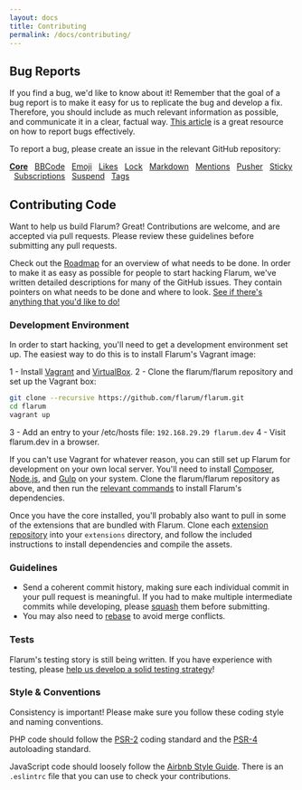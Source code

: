 ```yaml
---
layout: docs
title: Contributing
permalink: /docs/contributing/
---
```

## Bug Reports

If you find a bug, we'd like to know about it! Remember that the goal of a bug report is to make it easy for us to replicate the bug and develop a fix. Therefore, you should include as much relevant information as possible, and communicate it in a clear, factual way. [This article](http://www.chiark.greenend.org.uk/~sgtatham/bugs.html) is a great resource on how to report bugs effectively.

To report a bug, please create an issue in the relevant GitHub repository:

[**Core**](https://github.com/flarum/core) &nbsp; [BBCode](https://github.com/flarum/bbcode) &nbsp; [Emoji](https://github.com/flarum/emoji) &nbsp; [Likes](https://github.com/flarum/likes) &nbsp; [Lock](https://github.com/flarum/lock) &nbsp; [Markdown](https://github.com/flarum/markdown) &nbsp; [Mentions](https://github.com/flarum/mentions) &nbsp; [Pusher](https://github.com/flarum/pusher) &nbsp; [Sticky](https://github.com/flarum/sticky) &nbsp; [Subscriptions](https://github.com/flarum/Subscriptions) &nbsp; [Suspend](https://github.com/flarum/suspend) &nbsp; [Tags](https://github.com/flarum/tags)

## Contributing Code

Want to help us build Flarum? Great! Contributions are welcome, and are accepted via pull requests. Please review these guidelines before submitting any pull requests.

Check out the [Roadmap]() for an overview of what needs to be done. In order to make it as easy as possible for people to start hacking Flarum, we've written detailed descriptions for many of the GitHub issues. They contain pointers on what needs to be done and where to look. [See if there's anything that you'd like to do!](https://github.com/issues?utf8=✓&q=is%3Aopen+is%3Aissue+user%3Aflarum+)

### Development Environment

In order to start hacking, you'll need to get a development environment set up. The easiest way to do this is to install Flarum's Vagrant image:

1 - Install [Vagrant](https://www.vagrantup.com) and [VirtualBox](https://www.virtualbox.org).
2 - Clone the flarum/flarum repository and set up the Vagrant box:

```bash
git clone --recursive https://github.com/flarum/flarum.git
cd flarum
vagrant up
```

3 - Add an entry to your /etc/hosts file: `192.168.29.29 flarum.dev`
4 - Visit flarum.dev in a browser.

If you can't use Vagrant for whatever reason, you can still set up Flarum for development on your own local server. You'll need to install [Composer](), [Node.js](), and [Gulp]() on your system. Clone the flarum/flarum repository as above, and then run the [relevant commands](https://github.com/flarum/flarum/blob/master/flarum/vagrant/environment.sh) to install Flarum's dependencies.

Once you have the core installed, you'll probably also want to pull in some of the extensions that are bundled with Flarum. Clone each [extension repository](https://github.com/flarum) into your `extensions` directory, and follow the included instructions to install dependencies and compile the assets.

### Guidelines

* Send a coherent commit history, making sure each individual commit in your pull request is meaningful. If you had to make multiple intermediate commits while developing, please [squash](http://git-scm.com/book/en/Git-Tools-Rewriting-History) them before submitting.
* You may also need to [rebase](http://git-scm.com/book/en/Git-Branching-Rebasing) to avoid merge conflicts.

### Tests

Flarum's testing story is still being written. If you have experience with testing, please [help us develop a solid testing strategy](https://github.com/flarum/core/issues/)!

### Style & Conventions

Consistency is important! Please make sure you follow these coding style and naming conventions.

PHP code should follow the [PSR-2](https://github.com/php-fig/fig-standards/blob/master/accepted/PSR-2-coding-style-guide.md) coding standard and the [PSR-4](https://github.com/php-fig/fig-standards/blob/master/accepted/PSR-4-autoloader.md) autoloading standard.

JavaScript code should loosely follow the [Airbnb Style Guide](https://github.com/airbnb/javascript). There is an `.eslintrc` file that you can use to check your contributions.

<!-- TODO: CSS style/naming conventions, database columns, translation keys -->
